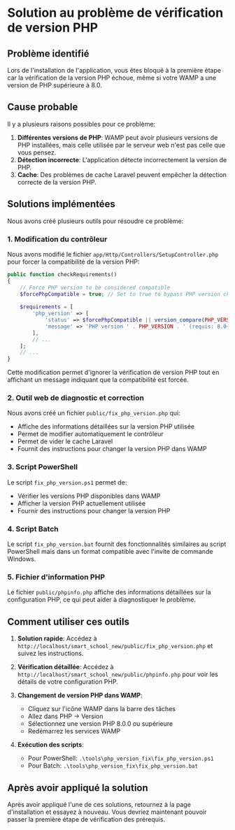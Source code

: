 # Solution au problème de vérification de version PHP

## Problème identifié

Lors de l'installation de l'application, vous êtes bloqué à la première étape car la vérification de la version PHP échoue, même si votre WAMP a une version de PHP supérieure à 8.0.

## Cause probable

Il y a plusieurs raisons possibles pour ce problème:

1. **Différentes versions de PHP**: WAMP peut avoir plusieurs versions de PHP installées, mais celle utilisée par le serveur web n'est pas celle que vous pensez.
2. **Détection incorrecte**: L'application détecte incorrectement la version de PHP.
3. **Cache**: Des problèmes de cache Laravel peuvent empêcher la détection correcte de la version PHP.

## Solutions implémentées

Nous avons créé plusieurs outils pour résoudre ce problème:

### 1. Modification du contrôleur

Nous avons modifié le fichier `app/Http/Controllers/SetupController.php` pour forcer la compatibilité de la version PHP:

```php
public function checkRequirements()
{
    // Force PHP version to be considered compatible
    $forcePhpCompatible = true; // Set to true to bypass PHP version check
    
    $requirements = [
        'php_version' => [
            'status' => $forcePhpCompatible || version_compare(PHP_VERSION, '8.0.0', '>='),
            'message' => 'PHP version ' . PHP_VERSION . ' (requis: 8.0+)' . ($forcePhpCompatible ? ' [Compatibilité forcée]' : '')
        ],
        // ...
    ];
    // ...
}
```

Cette modification permet d'ignorer la vérification de version PHP tout en affichant un message indiquant que la compatibilité est forcée.

### 2. Outil web de diagnostic et correction

Nous avons créé un fichier `public/fix_php_version.php` qui:
- Affiche des informations détaillées sur la version PHP utilisée
- Permet de modifier automatiquement le contrôleur
- Permet de vider le cache Laravel
- Fournit des instructions pour changer la version PHP dans WAMP

### 3. Script PowerShell

Le script `fix_php_version.ps1` permet de:
- Vérifier les versions PHP disponibles dans WAMP
- Afficher la version PHP actuellement utilisée
- Fournir des instructions pour changer la version PHP

### 4. Script Batch

Le script `fix_php_version.bat` fournit des fonctionnalités similaires au script PowerShell mais dans un format compatible avec l'invite de commande Windows.

### 5. Fichier d'information PHP

Le fichier `public/phpinfo.php` affiche des informations détaillées sur la configuration PHP, ce qui peut aider à diagnostiquer le problème.

## Comment utiliser ces outils

1. **Solution rapide**: Accédez à `http://localhost/smart_school_new/public/fix_php_version.php` et suivez les instructions.

2. **Vérification détaillée**: Accédez à `http://localhost/smart_school_new/public/phpinfo.php` pour voir les détails de votre configuration PHP.

3. **Changement de version PHP dans WAMP**:
   - Cliquez sur l'icône WAMP dans la barre des tâches
   - Allez dans PHP → Version
   - Sélectionnez une version PHP 8.0.0 ou supérieure
   - Redémarrez les services WAMP

4. **Exécution des scripts**:
   - Pour PowerShell: `.\tools\php_version_fix\fix_php_version.ps1`
   - Pour Batch: `.\tools\php_version_fix\fix_php_version.bat`

## Après avoir appliqué la solution

Après avoir appliqué l'une de ces solutions, retournez à la page d'installation et essayez à nouveau. Vous devriez maintenant pouvoir passer la première étape de vérification des prérequis. 